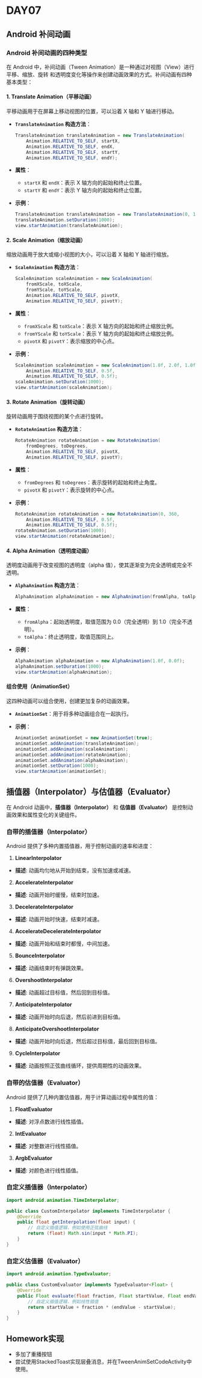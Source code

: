 # DAY07

## Android 补间动画

### Android 补间动画的四种类型

在 Android 中，补间动画（Tween Animation）是一种通过对视图（View）进行平移、缩放、旋转
和透明度变化等操作来创建动画效果的方式。补间动画有四种基本类型：

#### 1. Translate Animation（平移动画）
平移动画用于在屏幕上移动视图的位置，可以沿着 X 轴和 Y 轴进行移动。

- **`TranslateAnimation` 构造方法**：

    ```java
    TranslateAnimation translateAnimation = new TranslateAnimation(
        Animation.RELATIVE_TO_SELF, startX,
        Animation.RELATIVE_TO_SELF, endX,
        Animation.RELATIVE_TO_SELF, startY,
        Animation.RELATIVE_TO_SELF, endY);
    ```

- **属性**：
    - `startX` 和 `endX`：表示 X 轴方向的起始和终止位置。
    - `startY` 和 `endY`：表示 Y 轴方向的起始和终止位置。

- **示例**：

    ```java
    TranslateAnimation translateAnimation = new TranslateAnimation(0, 100, 0, 200);
    translateAnimation.setDuration(1000);
    view.startAnimation(translateAnimation);
    ```

#### 2. Scale Animation（缩放动画）
缩放动画用于放大或缩小视图的大小，可以沿着 X 轴和 Y 轴进行缩放。

- **`ScaleAnimation` 构造方法**：

    ```java
    ScaleAnimation scaleAnimation = new ScaleAnimation(
        fromXScale, toXScale,
        fromYScale, toYScale,
        Animation.RELATIVE_TO_SELF, pivotX,
        Animation.RELATIVE_TO_SELF, pivotY);
    ```

- **属性**：
    - `fromXScale` 和 `toXScale`：表示 X 轴方向的起始和终止缩放比例。
    - `fromYScale` 和 `toYScale`：表示 Y 轴方向的起始和终止缩放比例。
    - `pivotX` 和 `pivotY`：表示缩放的中心点。

- **示例**：

    ```java
    ScaleAnimation scaleAnimation = new ScaleAnimation(1.0f, 2.0f, 1.0f, 2.0f, 
        Animation.RELATIVE_TO_SELF, 0.5f, 
        Animation.RELATIVE_TO_SELF, 0.5f);
    scaleAnimation.setDuration(1000);
    view.startAnimation(scaleAnimation);
    ```

#### 3. Rotate Animation（旋转动画）
旋转动画用于围绕视图的某个点进行旋转。

- **`RotateAnimation` 构造方法**：

    ```java
    RotateAnimation rotateAnimation = new RotateAnimation(
        fromDegrees, toDegrees,
        Animation.RELATIVE_TO_SELF, pivotX,
        Animation.RELATIVE_TO_SELF, pivotY);
    ```

- **属性**：
    - `fromDegrees` 和 `toDegrees`：表示旋转的起始和终止角度。
    - `pivotX` 和 `pivotY`：表示旋转的中心点。

- **示例**：

    ```java
    RotateAnimation rotateAnimation = new RotateAnimation(0, 360,
        Animation.RELATIVE_TO_SELF, 0.5f,
        Animation.RELATIVE_TO_SELF, 0.5f);
    rotateAnimation.setDuration(1000);
    view.startAnimation(rotateAnimation);
    ```

#### 4. Alpha Animation（透明度动画）
透明度动画用于改变视图的透明度（alpha 值），使其逐渐变为完全透明或完全不透明。

- **`AlphaAnimation` 构造方法**：

    ```java
    AlphaAnimation alphaAnimation = new AlphaAnimation(fromAlpha, toAlpha);
    ```

- **属性**：
    - `fromAlpha`：起始透明度，取值范围为 0.0（完全透明）到 1.0（完全不透明）。
    - `toAlpha`：终止透明度，取值范围同上。

- **示例**：

    ```java
    AlphaAnimation alphaAnimation = new AlphaAnimation(1.0f, 0.0f);
    alphaAnimation.setDuration(1000);
    view.startAnimation(alphaAnimation);
    ```

#### 组合使用（AnimationSet）
这四种动画可以组合使用，创建更加复杂的动画效果。

- **`AnimationSet`**：用于将多种动画组合在一起执行。

- **示例**：

    ```java
    AnimationSet animationSet = new AnimationSet(true);
    animationSet.addAnimation(translateAnimation);
    animationSet.addAnimation(scaleAnimation);
    animationSet.addAnimation(rotateAnimation);
    animationSet.addAnimation(alphaAnimation);
    animationSet.setDuration(1000);
    view.startAnimation(animationSet);
    ```

## 插值器（Interpolator）与估值器（Evaluator）

在 Android 动画中，**插值器（Interpolator）** 和 **估值器（Evaluator）** 是控制动画效果和属性变化的关键组件。

### 自带的插值器（Interpolator）

Android 提供了多种内置插值器，用于控制动画的速率和进度：

1. **LinearInterpolator**
  - **描述**: 动画均匀地从开始到结束，没有加速或减速。

2. **AccelerateInterpolator**
  - **描述**: 动画开始时缓慢，结束时加速。

3. **DecelerateInterpolator**
  - **描述**: 动画开始时快速，结束时减速。

4. **AccelerateDecelerateInterpolator**
  - **描述**: 动画开始和结束时都慢，中间加速。

5. **BounceInterpolator**
  - **描述**: 动画结束时有弹跳效果。

6. **OvershootInterpolator**
  - **描述**: 动画超过目标值，然后回到目标值。

7. **AnticipateInterpolator**
  - **描述**: 动画开始时向后退，然后前进到目标值。

8. **AnticipateOvershootInterpolator**
  - **描述**: 动画开始时向后退，然后超过目标值，最后回到目标值。

9. **CycleInterpolator**
  - **描述**: 动画按照正弦曲线循环，提供周期性的动画效果。

### 自带的估值器（Evaluator）

Android 提供了几种内置估值器，用于计算动画过程中属性的值：

1. **FloatEvaluator**
  - **描述**: 对浮点数进行线性插值。

2. **IntEvaluator**
  - **描述**: 对整数进行线性插值。

3. **ArgbEvaluator**
  - **描述**: 对颜色进行线性插值。

### 自定义插值器（Interpolator）

```java
import android.animation.TimeInterpolator;

public class CustomInterpolator implements TimeInterpolator {
    @Override
    public float getInterpolation(float input) {
        // 自定义插值逻辑，例如使用正弦曲线
        return (float) Math.sin(input * Math.PI);
    }
}
```

### 自定义估值器（Evaluator）
```java
import android.animation.TypeEvaluator;

public class CustomEvaluator implements TypeEvaluator<Float> {
    @Override
    public Float evaluate(float fraction, Float startValue, Float endValue) {
        // 自定义插值逻辑，例如线性插值
        return startValue + fraction * (endValue - startValue);
    }
}
```

## Homework实现
- 多加了重播按钮
- 尝试使用StackedToast实现层叠消息，并在TweenAnimSetCodeActivity中使用。